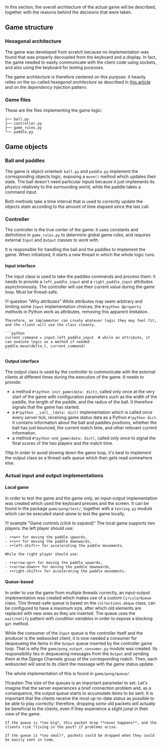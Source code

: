 In this section, the overall architecture of the actual game will be described, together with the reasons behind the
decisions that were taken.

## Game structure

### Hexagonal architecture
The game was developed from scratch because no implementation was found that was properly decoupled from the keyboard
and a display. In fact, the game needed to easily communicate with the client code using sockets, and also using the
keyboard for testing purposes.

The game architecture is therefore centered on this purpose: it heavily relies on the so-called *hexagonal architecture*
as described in [this article](https://www.viewfromthecodeface.com/portfolio/clean-code-hexagonal-architecture/) and on
the *dependency injection* pattern.

### Game files

These are the files implementing the game logic:

```
├── ball.py
├── controller.py
├── game_rules.py
└── paddle.py
```

## Game objects

### Ball and paddles

The game is object-oriented: `ball.py` and `paddle.py` implement the corresponding objects logic, exposing a `move()`
method which updates their state. The ball doesn't need particular inputs because it just implements its physics
relatively to the surrounding world, while the paddle takes a command input.

Both methods take a time interval that is used to correctly update the objects state according to the amount of time
elapsed since the last call. 

### Controller

The controller is the true center of the game: it uses constants and definitions in `game_rules.py` to determine global
game rules, and requires external `Input` and `Output` classes to work with. 

It is responsible for handling the ball and the paddles to implement the game. When initialized, it starts a new thread
in which the whole logic runs.

#### Input interface

The input class is used to take the paddles commands and process them: it needs to provide a `left_paddle_input` and a
`right_paddle_input` attributes asynchronously. The controller will use their current value during the game loop.
Must be thread-safe.

!!! question "Why attributes"
    While attributes may seem arbitrary and limiting some `Input` implementation choices, the `#!python @property` methods
    in Python work as attributes, removing this apparent limitation.

    Therefore, an implementer can create whatever logic they may feel fit, and the client will use the class cleanly.

    ```python
    current_command = input.left_paddle_input  # while an attribute, it can execute logic as a method if needed
    paddle.move(delta_t, current_command)
    ```

#### Output interface

The output class is used by the controller to communicate with the external clients at different times
during the execution of the game.
It needs to provide:

- a method `#!python init_game(data: dict)`, called only once at the very start of the game with configuration parameters 
  such as the width of the paddle, the length of the paddle, and the radius of the ball. It therefore signals that the game
  has started.
- a `#!python __call__(data: dict)` implementation which is called once every *server tick*, receiving game status data
  as a Python `#!python dict`. It contains information about the ball and paddles positions, whether the ball has just bounced,
  the current match time, and other relevant current information.
- a method `#!python end_game(data: dict)`, called only once to signal the final scores of the two players and
  the match time.
  
!!!tip 
    In order to avoid slowing down the game loop, it's best to implement the output class as a thread-safe *queue*
    which then gets read somewhere else.

### Actual input and output implementations

#### Local game

In order to test the game and the game only, an input-output implementation was created which used the keyboard presses
and the screen. It can be found in the package `game/pong/test/`, together with a `testing.py` module which can be
executed stand-alone to test the game locally. 

!!! example "Game controls *(click to expand)*"
    The local game supports two players: the left player should use:

    - ++w++ for moving the paddle upwards,
    - ++s++ for moving the paddle downwards,
    - ++left-shift++ for accelerating the paddle movements.
    
    While the right player should use:

    - ++arrow-up++ for moving the paddle upwards,
    - ++arrow-down++ for moving the paddle downwards,
    - ++right-shift++ for accelerating the paddle movements.

#### Queue-based 

In order to use the game from multiple threads correctly, an input-output implementation was created which makes use of
a custom `CircularQueue` class. This thread-safe queue is based on the `collections.deque` class,
can be configured to have a maximum size, after which old elements are replaced with new ones as they are inserted.
The queue uses the `wait/notify` pattern with *condition variables* in order to expose a blocking `get` method.

While the consumer of the `Input` queue is the controller itself and the producer is the websocket client,
it is now needed a consumer for dequeueing the items in the `Output` queue inserted by the controller game loop.
That is why the `game/pong_output_consumer.py` module was created. Its responsibility lies in dequeueing messages from
the `Output` and sending them at the Django Channels group of the corresponding match. Then, each websocket will send
to its client the message with the game status update.

The whole implementation of this is found in `game/pong/queue/`.

!!!caution
    The size of the queues is an important parameter to set. Let's imagine that the server experiences a brief connection
    problem and, as a consequence, the output queue starts to accumulate items to be sent. It is important that the clients
    receive the most up-to-date status as possible to be able to play correctly: therefore, dropping *some* old packets
    will actually be beneficial to the clients, even if they experience a slight *jump* in their view of the game.

    If the queue is *too big*, this packet drop **never happens**, and the clients risk *living in the past* if problems arise.

    If the queue is *too small*, packets could be dropped when they could be easily sent in time.
